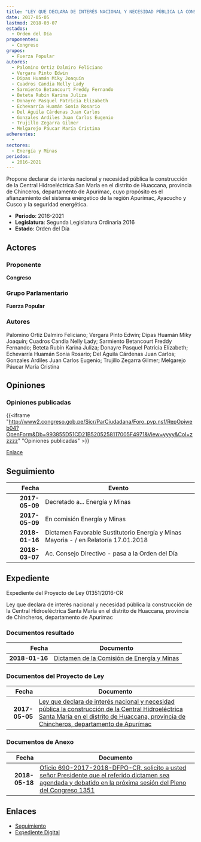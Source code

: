 ```yaml
---
title: "LEY QUE DECLARA DE INTERÉS NACIONAL Y NECESIDAD PÚBLICA LA CONSTRUCCIÓN DE LA CENTRAL HIDROELÉCTRICA SANTA MARÍA EN EL DISTRITO DE HUACCANA, PROVINCIA DE CHINCHEROS, DEPARTAMENTO DE APURÍMAC"
date: 2017-05-05
lastmod: 2018-03-07
estados: 
  - Orden del Día
proponentes: 
  - Congreso
grupos: 
  - Fuerza Popular
autores: 
  - Palomino Ortiz Dalmiro Feliciano
  - Vergara Pinto Edwin
  - Dipas Huamán Miky Joaquín
  - Cuadros Candia Nelly Lady
  - Sarmiento Betancourt Freddy Fernando
  - Beteta Rubín Karina Juliza
  - Donayre Pasquel Patricia Elizabeth
  - Echevarría Huamán Sonia Rosario
  - Del Águila Cárdenas Juan Carlos
  - Gonzales Ardiles Juan Carlos Eugenio
  - Trujillo Zegarra Gilmer
  - Melgarejo Páucar María Cristina
adherentes: 
  - 
sectores: 
  - Energía y Minas
periodos: 
  - 2016-2021
---
```


Propone declarar de interés nacional y necesidad pública la construcción de la Central Hidroeléctrica San María en el distrito de Huaccana, provincia de Chinceros, departamento de Apurímac, cuyo propósito es el afianzamiento del sistema enérgetico de la región Apurímac, Ayacucho y Cusco y la seguridad energética.

- **Periodo**: 2016-2021
- **Legislatura**: Segunda Legislatura Ordinaria 2016
- **Estado**: Orden del Día

## Actores

### Proponente

**Congreso**

### Grupo Parlamentario

**Fuerza Popular**

### Autores

Palomino Ortiz Dalmiro Feliciano; Vergara Pinto Edwin; Dipas Huamán Miky Joaquín; Cuadros Candia Nelly Lady; Sarmiento Betancourt Freddy Fernando; Beteta Rubín Karina Juliza; Donayre Pasquel Patricia Elizabeth; Echevarría Huamán Sonia Rosario; Del Águila Cárdenas Juan Carlos; Gonzales Ardiles Juan Carlos Eugenio; Trujillo Zegarra Gilmer; Melgarejo Páucar María Cristina


## Opiniones

### Opiniones publicadas

{{<iframe "http://www2.congreso.gob.pe/Sicr/ParCiudadana/Foro_pvp.nsf/RepOpiweb04?OpenForm&Db=993855D51CD21B5205258117005F4971&View=yyyy&Col=zzzzz" "Opiniones publicadas" >}}

[Enlace](http://www2.congreso.gob.pe/Sicr/ParCiudadana/Foro_pvp.nsf/RepOpiweb04?OpenForm&Db=993855D51CD21B5205258117005F4971&View=yyyy&Col=zzzzz)

## Seguimiento

| Fecha | Evento |
|------:|--------|
| **2017-05-09** | Decretado a... Energía y Minas|
| **2017-05-09** | En comisión Energía y Minas|
| **2018-01-16** | Dictamen Favorable Sustitutorio Energía y Minas Mayoria - / en Relatoría 17.01.2018|
| **2018-03-07** | Ac. Consejo Directivo - pasa a la Orden del Día|


## Expediente

Expediente del Proyecto de Ley 01351/2016-CR

Ley que declara de interés nacional y necesidad pública la construcción de la Central Hidroeléctrica Santa María en el distrito de Huaccana, provincia de Chincheros, departamento de Apurímac


### Documentos resultado

| Fecha | Documento |
|------:|--------|
| **2018-01-16** | [Dictamen de la Comisión de Energía y Minas](http://www.leyes.congreso.gob.pe/Documentos/2016_2021/Dictamenes/Proyectos_de_Ley/01351DC11MAY20180116.pdf) |

### Documentos del Proyecto de Ley

| Fecha | Documento |
|------:|--------|
| **2017-05-05** | [Ley que declara de interés nacional y necesidad pública la construcción de la Central Hidroeléctrica Santa María en el distrito de Huaccana, provincia de Chincheros, departamento de Apurímac](http://www.leyes.congreso.gob.pe/Documentos/2016_2021/Proyectos_de_Ley_y_de_Resoluciones_Legislativas/PL0135120170505.pdf) |

### Documentos de Anexo

| Fecha | Documento |
|------:|--------|
| **2018-05-18** | [Oficio 690-2017-2018-DFPO-CR, solicito a usted señor Presidente que el referido dictamen sea agendada y debatido en la próxima sesión del Pleno del Congreso 1351](http://www.leyes.congreso.gob.pe/Documentos/2016_2021/Oficios/Congresistas/OFICIO-690-2017-2018-DFPO-CR.pdf) |

## Enlaces 

- [Seguimiento](http://www2.congreso.gob.pehttp://www2.congreso.gob.pe/Sicr/TraDocEstProc/CLProLey2016.nsf/f7fff46988ca05b1052578e100829cc7/1e34a4f631b5a3e505258117005978d6?OpenDocument)
- [Expediente Digital](http://www2.congreso.gob.pehttp://www2.congreso.gob.pe/Sicr/TraDocEstProc/CLProLey2016.nsf/f7fff46988ca05b1052578e100829cc7/1e34a4f631b5a3e505258117005978d6?OpenDocument&Click=05257FB7005EB655.eb71d0cf91d8294e05256cdf006b5706/$Body/0.1C6C)
